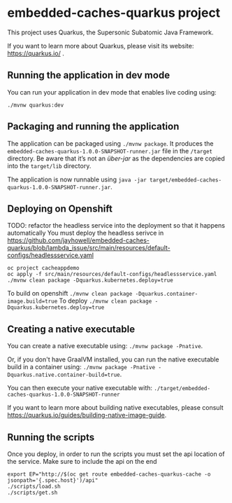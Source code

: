 # embedded-caches-quarkus project

This project uses Quarkus, the Supersonic Subatomic Java Framework.

If you want to learn more about Quarkus, please visit its website: https://quarkus.io/ .

## Running the application in dev mode

You can run your application in dev mode that enables live coding using:
```
./mvnw quarkus:dev
```

## Packaging and running the application

The application can be packaged using `./mvnw package`.
It produces the `embedded-caches-quarkus-1.0.0-SNAPSHOT-runner.jar` file in the `/target` directory.
Be aware that it’s not an _über-jar_ as the dependencies are copied into the `target/lib` directory.

The application is now runnable using `java -jar target/embedded-caches-quarkus-1.0.0-SNAPSHOT-runner.jar`.

## Deploying on Openshift
TODO: refactor the headless service into the deployment so that it happens automatically
You must deploy the headless serivce in https://github.com/jayhowell/embedded-caches-quarkus/blob/lambda_issue/src/main/resources/default-configs/headlessservice.yaml
```
oc project cacheappdemo
oc apply -f src/main/resources/default-configs/headlessservice.yaml
./mvnw clean package -Dquarkus.kubernetes.deploy=true
```
To build on openshift `./mvnw clean package -Dquarkus.container-image.build=true`
To deploy `./mvnw clean package -Dquarkus.kubernetes.deploy=true`

## Creating a native executable

You can create a native executable using: `./mvnw package -Pnative`.

Or, if you don't have GraalVM installed, you can run the native executable build in a container using: `./mvnw package -Pnative -Dquarkus.native.container-build=true`.

You can then execute your native executable with: `./target/embedded-caches-quarkus-1.0.0-SNAPSHOT-runner`

If you want to learn more about building native executables, please consult https://quarkus.io/guides/building-native-image-guide.


## Running the scripts
Once you deploy, in order to run the scripts you must set the api location of the service. Make sure to include the api on the end

```
export EP="http://$(oc get route embedded-caches-quarkus-cache -o jsonpath='{.spec.host}')/api"
./scripts/load.sh
./scripts/get.sh
```
